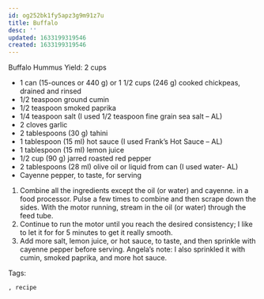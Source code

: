 ```yaml
---
id: og252bk1fy5apz3g9m91z7u
title: Buffalo
desc: ''
updated: 1633199319546
created: 1633199319546
---
```


Buffalo Hummus
Yield: 2 cups

* 1 can (15-ounces or 440 g) or 1 1/2 cups (246 g) cooked chickpeas, drained and rinsed
* 1/2 teaspoon ground cumin
* 1/2 teaspoon smoked paprika
* 1/4 teaspoon salt (I used 1/2 teaspoon fine grain sea salt – AL)
* 2 cloves garlic
* 2 tablespoons (30 g) tahini
* 1 tablespoon (15 ml) hot sauce (I used Frank’s Hot Sauce – AL)
* 1 tablespoon (15 ml) lemon juice
* 1/2 cup (90 g) jarred roasted red pepper
* 2 tablespoons (28 ml) olive oil or liquid from can (I used water- AL)
* Cayenne pepper, to taste, for serving

1. Combine all the ingredients except the oil (or water) and cayenne. in a food processor. Pulse a few times to combine and then scrape down the sides. With the motor running, stream in the oil (or water) through the feed tube.
2. Continue to run the motor until you reach the desired consistency; I like to let it for for 5 minutes to get it really smooth.
3. Add more salt, lemon juice, or hot sauce, to taste, and then sprinkle with cayenne pepper before serving. Angela’s note: I also sprinkled it with cumin, smoked paprika, and more hot sauce.

Tags:
  
    , recipe
